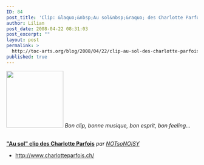 ```yaml
---
ID: 84
post_title: 'Clip: &laquo;&nbsp;Au sol&nbsp;&raquo; des Charlotte Parfois'
author: Lilian
post_date: 2008-04-22 08:31:03
post_excerpt: ""
layout: post
permalink: >
  http://toc-arts.org/blog/2008/04/22/clip-au-sol-des-charlotte-parfois/
published: true
---
```

*<img class="alignleft size-thumbnail wp-image-9171" title="clip-video-charlotte-parfois" src="http://toc-arts.org/blog/wp-content/uploads/2008/04/clip-video-charlotte-parfois-150x150.jpg" alt="" width="150" height="150" /> Bon clip, bonne musique, bon esprit, bon feeling...*         <div>
  <strong><a href="http://www.dailymotion.com/swf/x51fv8">"Au sol" clip des Charlotte Parfois</a></strong> <em>par <a href="http://www.dailymotion.com/NOTsoNOISY">NOTsoNOISY</a></em>
</div>

*   [http://www.charlotteparfois.ch/ ][1]

 [1]: http://www.charlotteparfois.ch/